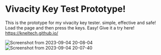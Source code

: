 # Vivacity Key Test Prototype!
This is the prototype for my vivacity key tester. 
simple, effective and safe! Load the page and then press the keys. Easy!
Give it a try here! https://kneltech.github.io/

![Screenshot from 2023-09-04 20-08-04](https://github.com/KNelTech/vivKeyTestProto/assets/83507106/295ec11d-f6cb-4f38-8e6c-1d6b6ded0ff9)
![Screenshot from 2023-09-04 20-07-40](https://github.com/KNelTech/vivKeyTestProto/assets/83507106/2ab717d9-78b6-4a63-b8b0-b4d9c3606220)

